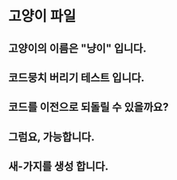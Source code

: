 # 고양이 파일

## 고양이의 이름은 "냥이" 입니다.

## 코드뭉치 버리기 테스트 입니다.

## 코드를 이전으로 되돌릴 수 있을까요?

## 그럼요, 가능합니다.

## 새-가지를 생성 합니다.